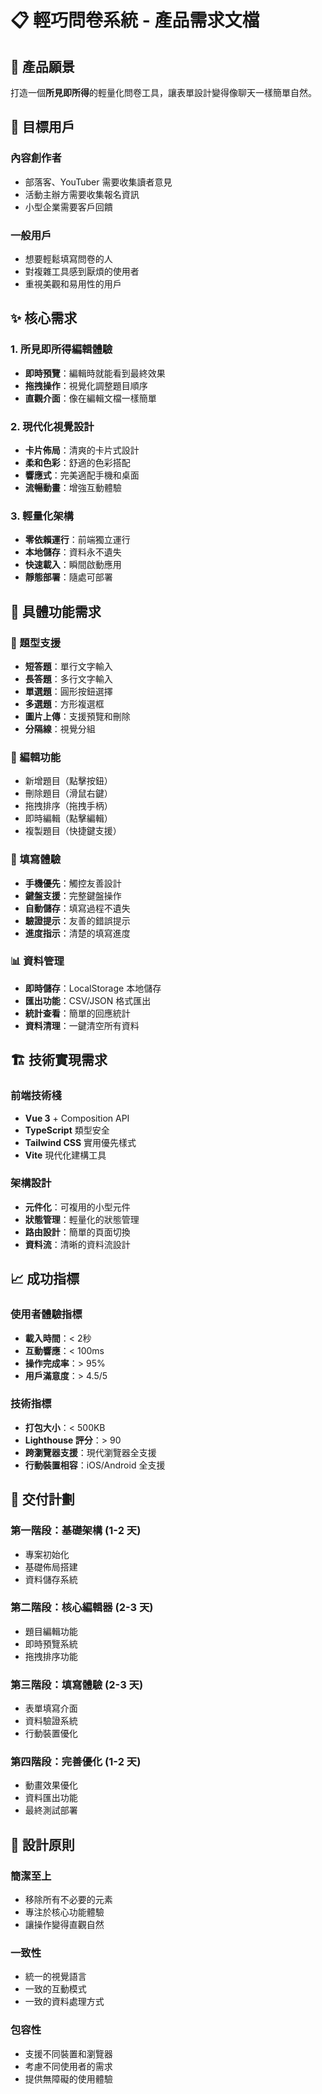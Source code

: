 # 📋 輕巧問卷系統 - 產品需求文檔

## 🎯 產品願景
打造一個**所見即所得**的輕量化問卷工具，讓表單設計變得像聊天一樣簡單自然。

## 👥 目標用戶

### 內容創作者
- 部落客、YouTuber 需要收集讀者意見
- 活動主辦方需要收集報名資訊
- 小型企業需要客戶回饋

### 一般用戶
- 想要輕鬆填寫問卷的人
- 對複雜工具感到厭煩的使用者
- 重視美觀和易用性的用戶

## ✨ 核心需求

### 1. 所見即所得編輯體驗
- **即時預覽**：編輯時就能看到最終效果
- **拖拽操作**：視覺化調整題目順序
- **直觀介面**：像在編輯文檔一樣簡單

### 2. 現代化視覺設計
- **卡片佈局**：清爽的卡片式設計
- **柔和色彩**：舒適的色彩搭配
- **響應式**：完美適配手機和桌面
- **流暢動畫**：增強互動體驗

### 3. 輕量化架構
- **零依賴運行**：前端獨立運行
- **本地儲存**：資料永不遺失
- **快速載入**：瞬間啟動應用
- **靜態部署**：隨處可部署

## 🎯 具體功能需求

### 📝 題型支援
- **短答題**：單行文字輸入
- **長答題**：多行文字輸入
- **單選題**：圓形按鈕選擇
- **多選題**：方形複選框
- **圖片上傳**：支援預覽和刪除
- **分隔線**：視覺分組

### 🔧 編輯功能
- 新增題目（點擊按鈕）
- 刪除題目（滑鼠右鍵）
- 拖拽排序（拖拽手柄）
- 即時編輯（點擊編輯）
- 複製題目（快捷鍵支援）

### 📱 填寫體驗
- **手機優先**：觸控友善設計
- **鍵盤支援**：完整鍵盤操作
- **自動儲存**：填寫過程不遺失
- **驗證提示**：友善的錯誤提示
- **進度指示**：清楚的填寫進度

### 📊 資料管理
- **即時儲存**：LocalStorage 本地儲存
- **匯出功能**：CSV/JSON 格式匯出
- **統計查看**：簡單的回應統計
- **資料清理**：一鍵清空所有資料

## 🏗️ 技術實現需求

### 前端技術棧
- **Vue 3** + Composition API
- **TypeScript** 類型安全
- **Tailwind CSS** 實用優先樣式
- **Vite** 現代化建構工具

### 架構設計
- **元件化**：可複用的小型元件
- **狀態管理**：輕量化的狀態管理
- **路由設計**：簡單的頁面切換
- **資料流**：清晰的資料流設計

## 📈 成功指標

### 使用者體驗指標
- **載入時間**：< 2秒
- **互動響應**：< 100ms
- **操作完成率**：> 95%
- **用戶滿意度**：> 4.5/5

### 技術指標
- **打包大小**：< 500KB
- **Lighthouse 評分**：> 90
- **跨瀏覽器支援**：現代瀏覽器全支援
- **行動裝置相容**：iOS/Android 全支援

## 🚀 交付計劃

### 第一階段：基礎架構 (1-2 天)
- 專案初始化
- 基礎佈局搭建
- 資料儲存系統

### 第二階段：核心編輯器 (2-3 天)
- 題目編輯功能
- 即時預覽系統
- 拖拽排序功能

### 第三階段：填寫體驗 (2-3 天)
- 表單填寫介面
- 資料驗證系統
- 行動裝置優化

### 第四階段：完善優化 (1-2 天)
- 動畫效果優化
- 資料匯出功能
- 最終測試部署

## 🎨 設計原則

### 簡潔至上
- 移除所有不必要的元素
- 專注於核心功能體驗
- 讓操作變得直觀自然

### 一致性
- 統一的視覺語言
- 一致的互動模式
- 一致的資料處理方式

### 包容性
- 支援不同裝置和瀏覽器
- 考慮不同使用者的需求
- 提供無障礙的使用體驗